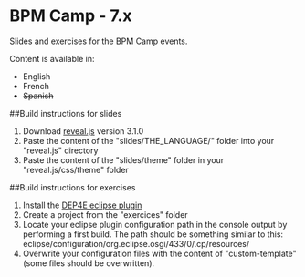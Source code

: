 BPM Camp - 7.x
====================

Slides and exercises for the BPM Camp events.

Content is available in:
- English
- French
- ~~Spanish~~

##Build instructions for slides
1. Download [reveal.js](https://github.com/hakimel/reveal.js/) version 3.1.0
2. Paste the content of the "slides/THE_LANGUAGE/" folder into your "reveal.js" directory
3. Paste the content of the "slides/theme" folder in your "reveal.js/css/theme" folder

##Build instructions for exercises
1. Install the [DEP4E eclipse plugin](http://dep4e.sourceforge.net/)
2. Create a project from the "exercices" folder
3. Locate your eclipse plugin configuration path in the console output by performing a first build. The path should be something similar to this: eclipse/configuration/org.eclipse.osgi/433/0/.cp/resources/
4. Overwrite your configuration files with the content of "custom-template" (some files should be overwritten).
